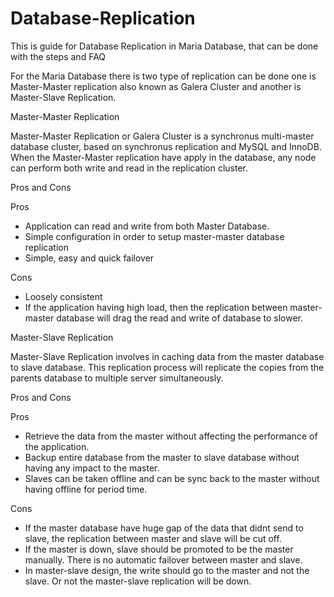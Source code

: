 # Database-Replication
This is guide for Database Replication in Maria Database, that can be done with the steps and FAQ

For the Maria Database there is two type of replication can be done one is Master-Master replication also known as Galera Cluster and another is Master-Slave Replication.

Master-Master Replication

Master-Master Replication or Galera Cluster is a synchronus multi-master database cluster, based on synchronus replication and MySQL and InnoDB. When the Master-Master replication have apply in the database, any node can perform both write and read in the replication cluster.

Pros and Cons

Pros
- Application can read and write from both Master Database.
- Simple configuration in order to setup master-master database replication
- Simple, easy and quick failover

Cons
- Loosely consistent
- If the application having high load, then the replication between master-master database will drag the read and write of database to slower.

Master-Slave Replication

Master-Slave Replication involves in caching data from the master database to slave database. This replication process will replicate the copies from the parents database to multiple server simultaneously.

Pros and Cons

Pros
- Retrieve the data from the master without affecting the performance of the application.
- Backup entire database from the master to slave database without having any impact to the master.
- Slaves can be taken offline and can be sync back to the master without having offline for period time.

Cons
- If the master database have huge gap of the data that didnt send to slave, the replication between master and slave will be cut off.
- If the master is down, slave should be promoted to be the master manually. There is no automatic failover between master and slave.
- In master-slave design, the write should go to the master and not the slave. Or not the master-slave replication will be down.

